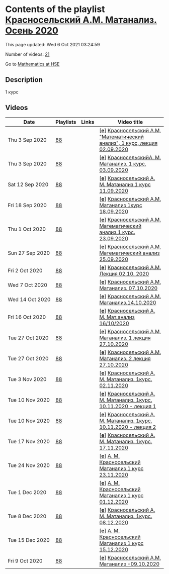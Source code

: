 # Contents of the playlist [Красносельский А.М. Матанализ. Осень 2020](https://www.youtube.com/playlist?list=PLq3E5oubNNoCfzpFPN3_iT6ZL_ityQutp)

This page updated: Wed 6 Oct 2021 03:24:59

Number of videos: [21](#videos)

Go to [Mathematics at HSE](../README.md)

## Description

1 курс

## Videos

|Date|Playlists|Links|Video title|
|---|---|---|---|
| Thu&nbsp;3&nbsp;Sep&nbsp;2020 | [88](../playlists/88 "Красносельский А.М. Матанализ. Осень 2020") |  | [[**e**](https://studio.youtube.com/video/j4ccxVEmN24/edit "Edit")] [Красносельский А.М. &#34;Математический анализ&#34;, 1 курс, лекция 02.09.2020](https://www.youtube.com/watch?v=j4ccxVEmN24&list=PLq3E5oubNNoCfzpFPN3_iT6ZL_ityQutp) |
| Thu&nbsp;3&nbsp;Sep&nbsp;2020 | [88](../playlists/88 "Красносельский А.М. Матанализ. Осень 2020") |  | [[**e**](https://studio.youtube.com/video/o8GzNufVqcc/edit "Edit")] [КрасносельскийА. М.  Матанализ.  1 курс.   03.09.2020](https://www.youtube.com/watch?v=o8GzNufVqcc&list=PLq3E5oubNNoCfzpFPN3_iT6ZL_ityQutp) |
| Sat&nbsp;12&nbsp;Sep&nbsp;2020 | [88](../playlists/88 "Красносельский А.М. Матанализ. Осень 2020") |  | [[**e**](https://studio.youtube.com/video/s7FAkZI62wY/edit "Edit")] [Красносельский  А. М. Матанализ  1 курс  11.09.2020](https://www.youtube.com/watch?v=s7FAkZI62wY&list=PLq3E5oubNNoCfzpFPN3_iT6ZL_ityQutp) |
| Fri&nbsp;18&nbsp;Sep&nbsp;2020 | [88](../playlists/88 "Красносельский А.М. Матанализ. Осень 2020") |  | [[**e**](https://studio.youtube.com/video/R8I8Cz5PF5A/edit "Edit")] [Красносельский А.М. Матанализ 1курс 18.09.2020](https://www.youtube.com/watch?v=R8I8Cz5PF5A&list=PLq3E5oubNNoCfzpFPN3_iT6ZL_ityQutp) |
| Thu&nbsp;1&nbsp;Oct&nbsp;2020 | [88](../playlists/88 "Красносельский А.М. Матанализ. Осень 2020") |  | [[**e**](https://studio.youtube.com/video/5zyNYxfMYW4/edit "Edit")] [Красносельский А.М. Математический анализ.1 курс. 23.09.2020](https://www.youtube.com/watch?v=5zyNYxfMYW4&list=PLq3E5oubNNoCfzpFPN3_iT6ZL_ityQutp) |
| Sun&nbsp;27&nbsp;Sep&nbsp;2020 | [88](../playlists/88 "Красносельский А.М. Матанализ. Осень 2020") |  | [[**e**](https://studio.youtube.com/video/KlzU2vN9L5Q/edit "Edit")] [Красносельский  А.М. Математический анализ 25.09.2020](https://www.youtube.com/watch?v=KlzU2vN9L5Q&list=PLq3E5oubNNoCfzpFPN3_iT6ZL_ityQutp "Математический анализ&#013;Курс обязательный (Математика)&#013; Факультет математики&#013;Когда читается: 1-й курс, 1-4 модуль&#013;Красносельский Александр Маркович") |
| Fri&nbsp;2&nbsp;Oct&nbsp;2020 | [88](../playlists/88 "Красносельский А.М. Матанализ. Осень 2020") |  | [[**e**](https://studio.youtube.com/video/u3viBq1L5ks/edit "Edit")] [Красносельский А.М.  Лекция 02.10. 2020](https://www.youtube.com/watch?v=u3viBq1L5ks&list=PLq3E5oubNNoCfzpFPN3_iT6ZL_ityQutp "Математический анализ &#013;Факультет математики") |
| Wed&nbsp;7&nbsp;Oct&nbsp;2020 | [88](../playlists/88 "Красносельский А.М. Матанализ. Осень 2020") |  | [[**e**](https://studio.youtube.com/video/n5Fj1dEIvqA/edit "Edit")] [Красносельский А.М. Матанализ. 07.10.2020](https://www.youtube.com/watch?v=n5Fj1dEIvqA&list=PLq3E5oubNNoCfzpFPN3_iT6ZL_ityQutp) |
| Wed&nbsp;14&nbsp;Oct&nbsp;2020 | [88](../playlists/88 "Красносельский А.М. Матанализ. Осень 2020") |  | [[**e**](https://studio.youtube.com/video/YK6aUlr0Zso/edit "Edit")] [Красносельский А.М. Матанализ.14.10.2020](https://www.youtube.com/watch?v=YK6aUlr0Zso&list=PLq3E5oubNNoCfzpFPN3_iT6ZL_ityQutp) |
| Fri&nbsp;16&nbsp;Oct&nbsp;2020 | [88](../playlists/88 "Красносельский А.М. Матанализ. Осень 2020") |  | [[**e**](https://studio.youtube.com/video/LI4IKzkZEF0/edit "Edit")] [Красносельский А. М.  Мат.анализ 16/10/2020](https://www.youtube.com/watch?v=LI4IKzkZEF0&list=PLq3E5oubNNoCfzpFPN3_iT6ZL_ityQutp "Математический анализ&#013;Курс обязательный (Математика)&#013;Факультет математики&#013;Когда читается: 1-й курс, 1 модуль&#013; Красносельский Александр Маркович") |
| Tue&nbsp;27&nbsp;Oct&nbsp;2020 | [88](../playlists/88 "Красносельский А.М. Матанализ. Осень 2020") |  | [[**e**](https://studio.youtube.com/video/dYq87bEt8wI/edit "Edit")] [Красносельский А.М. Матанализ. 1 лекция 27.10.2020](https://www.youtube.com/watch?v=dYq87bEt8wI&list=PLq3E5oubNNoCfzpFPN3_iT6ZL_ityQutp) |
| Tue&nbsp;27&nbsp;Oct&nbsp;2020 | [88](../playlists/88 "Красносельский А.М. Матанализ. Осень 2020") |  | [[**e**](https://studio.youtube.com/video/73w1m6XAQ9o/edit "Edit")] [Красносельский А.М. Матанализ. 2 лекция 27.10.2020](https://www.youtube.com/watch?v=73w1m6XAQ9o&list=PLq3E5oubNNoCfzpFPN3_iT6ZL_ityQutp) |
| Tue&nbsp;3&nbsp;Nov&nbsp;2020 | [88](../playlists/88 "Красносельский А.М. Матанализ. Осень 2020") |  | [[**e**](https://studio.youtube.com/video/vdMHLnXoiQs/edit "Edit")] [Красносельский А. М.  Матанализ. 1курс. 02.11.2020](https://www.youtube.com/watch?v=vdMHLnXoiQs&list=PLq3E5oubNNoCfzpFPN3_iT6ZL_ityQutp) |
| Tue&nbsp;10&nbsp;Nov&nbsp;2020 | [88](../playlists/88 "Красносельский А.М. Матанализ. Осень 2020") |  | [[**e**](https://studio.youtube.com/video/No8eSSduPRk/edit "Edit")] [Красносельский А. М. Матанализ. 1курс. 10.11.2020 - лекция 1](https://www.youtube.com/watch?v=No8eSSduPRk&list=PLq3E5oubNNoCfzpFPN3_iT6ZL_ityQutp) |
| Tue&nbsp;10&nbsp;Nov&nbsp;2020 | [88](../playlists/88 "Красносельский А.М. Матанализ. Осень 2020") |  | [[**e**](https://studio.youtube.com/video/SSf9xshmOOI/edit "Edit")] [Красносельский А. М. Матанализ. 1курс. 10.11.2020 - лекция 2](https://www.youtube.com/watch?v=SSf9xshmOOI&list=PLq3E5oubNNoCfzpFPN3_iT6ZL_ityQutp) |
| Tue&nbsp;17&nbsp;Nov&nbsp;2020 | [88](../playlists/88 "Красносельский А.М. Матанализ. Осень 2020") |  | [[**e**](https://studio.youtube.com/video/uyaWXEPcGn0/edit "Edit")] [Красносельский А. М. Матанализ. 1курс. 17.11.2020](https://www.youtube.com/watch?v=uyaWXEPcGn0&list=PLq3E5oubNNoCfzpFPN3_iT6ZL_ityQutp) |
| Tue&nbsp;24&nbsp;Nov&nbsp;2020 | [88](../playlists/88 "Красносельский А.М. Матанализ. Осень 2020") |  | [[**e**](https://studio.youtube.com/video/CIekchvBFds/edit "Edit")] [А. М. Красносельский  Матанализ  1 курс  23.11.2020](https://www.youtube.com/watch?v=CIekchvBFds&list=PLq3E5oubNNoCfzpFPN3_iT6ZL_ityQutp) |
| Tue&nbsp;1&nbsp;Dec&nbsp;2020 | [88](../playlists/88 "Красносельский А.М. Матанализ. Осень 2020") |  | [[**e**](https://studio.youtube.com/video/goDJkqsELN0/edit "Edit")] [А. М. Красносельский Матанализ 1 курс 01.12.2020](https://www.youtube.com/watch?v=goDJkqsELN0&list=PLq3E5oubNNoCfzpFPN3_iT6ZL_ityQutp) |
| Tue&nbsp;8&nbsp;Dec&nbsp;2020 | [88](../playlists/88 "Красносельский А.М. Матанализ. Осень 2020") |  | [[**e**](https://studio.youtube.com/video/ypCEKIkLlsQ/edit "Edit")] [Красносельский А. М. Матанализ. 1курс. 08.12.2020](https://www.youtube.com/watch?v=ypCEKIkLlsQ&list=PLq3E5oubNNoCfzpFPN3_iT6ZL_ityQutp) |
| Tue&nbsp;15&nbsp;Dec&nbsp;2020 | [88](../playlists/88 "Красносельский А.М. Матанализ. Осень 2020") |  | [[**e**](https://studio.youtube.com/video/pWY8UiSR6eI/edit "Edit")] [А. М. Красносельский Матанализ 1 курс 15.12.2020](https://www.youtube.com/watch?v=pWY8UiSR6eI&list=PLq3E5oubNNoCfzpFPN3_iT6ZL_ityQutp) |
| Fri&nbsp;9&nbsp;Oct&nbsp;2020 | [88](../playlists/88 "Красносельский А.М. Матанализ. Осень 2020") |  | [[**e**](https://studio.youtube.com/video/1QqMw1lsyqQ/edit "Edit")] [Красносельский А.М. Матанализ -09.10.2020](https://www.youtube.com/watch?v=1QqMw1lsyqQ&list=PLq3E5oubNNoCfzpFPN3_iT6ZL_ityQutp "БАКАЛАВРИАТ 2020&#013;Математический анализ&#013;Факультет математики&#013;1-й курс, 1-4 модуль&#013;Красносельский Александр Маркович&#013;Язык: русский") |
